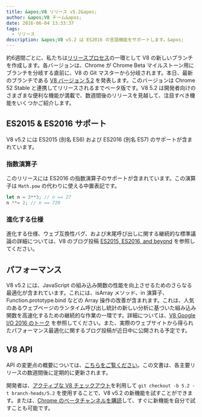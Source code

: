 ```yaml
---
title: &apos;V8 リリース v5.2&apos;
author: &apos;V8 チーム&apos;
date: 2016-06-04 13:33:37
tags:
  - リリース
description: &apos;V8 v5.2 は ES2016 の言語機能をサポートします。&apos;
---
```

約6週間ごとに、私たちは[リリースプロセス](/docs/release-process)の一環として V8 の新しいブランチを作成します。各バージョンは、Chrome が Chrome Beta マイルストーン用にブランチを分岐する直前に、V8 の Git マスターから分岐されます。本日、最新のブランチである [V8 バージョン 5.2](https://chromium.googlesource.com/v8/v8.git/+log/branch-heads/5.2) を発表します。このバージョンは Chrome 52 Stable と連携してリリースされるまでベータ版です。V8 5.2 は開発者向けのさまざまな便利な機能が満載で、数週間後のリリースを見越して、注目すべき機能をいくつかご紹介します。

<!--truncate-->
## ES2015 & ES2016 サポート

V8 v5.2 には ES2015 (別名 ES6) および ES2016 (別名 ES7) のサポートが含まれています。

### 指数演算子

このリリースには ES2016 の指数演算子のサポートが含まれています。この演算子は `Math.pow` の代わりに使える中置表記です。

```js
let n = 3**3; // n == 27
n **= 2; // n == 729
```

### 進化する仕様

進化する仕様、ウェブ互換性バグ、および末尾呼び出しに関する継続的な標準議論の詳細については、V8 のブログ投稿 [ES2015, ES2016, and beyond](/blog/modern-javascript) を参照してください。

## パフォーマンス

V8 v5.2 には、JavaScript の組み込み関数の性能を向上させるためのさらなる最適化が含まれています。これには、isArray メソッド、in 演算子、Function.prototype.bind などの Array 操作の改善が含まれます。これは、人気のあるウェブページのランタイム呼び出し統計の新しい分析に基づいた組み込み関数を高速化するための継続的な作業の一環です。詳細については、[V8 Google I/O 2016 のトーク](https://www.youtube.com/watch?v=N1swY14jiKc) を参照してください。また、実際のウェブサイトから得られたパフォーマンス最適化に関するブログ投稿が近日中に公開される予定です。

## V8 API

API の変更点の概要については、[こちらをご覧ください](https://docs.google.com/document/d/1g8JFi8T_oAE_7uAri7Njtig7fKaPDfotU6huOa1alds/edit)。この文書は、各主要リリースの数週間後に定期的に更新されます。

開発者は、[アクティブな V8 チェックアウト](https://v8.dev/docs/source-code#using-git)を利用して `git checkout -b 5.2 -t branch-heads/5.2` を使用することで、V8 v5.2 の新機能を試すことができます。または、[Chrome のベータチャンネルを購読](https://www.google.com/chrome/browser/beta.html)して、すぐに新機能を自分で試すことも可能です。
